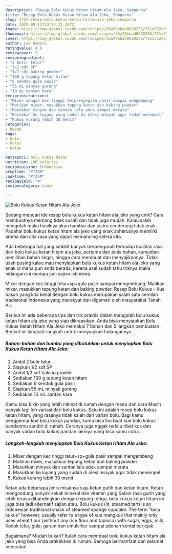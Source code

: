 ```yaml
---
description: "Resep Bolu Kukus Ketan Hitam Ala Jeko, Sempurna"
title: "Resep Bolu Kukus Ketan Hitam Ala Jeko, Sempurna"
slug: 1725-resep-bolu-kukus-ketan-hitam-ala-jeko-sempurna
date: 2020-08-11T13:54:21.287Z
image: https://img-global.cpcdn.com/recipes/56a78bbad0020256/751x532cq70/bolu-kukus-ketan-hitam-ala-jeko-foto-resep-utama.jpg
thumbnail: https://img-global.cpcdn.com/recipes/56a78bbad0020256/751x532cq70/bolu-kukus-ketan-hitam-ala-jeko-foto-resep-utama.jpg
cover: https://img-global.cpcdn.com/recipes/56a78bbad0020256/751x532cq70/bolu-kukus-ketan-hitam-ala-jeko-foto-resep-utama.jpg
author: Lee Romero
ratingvalue: 4.6
reviewcount: 7
recipeingredient:
- "2 butir telur"
- "1/2 sdt SP"
- "1/2 sdt baking powder"
- "100 g tepung ketan hitam"
- "6 sendok gula pasir"
- "55 mL minyak goreng"
- "10 mL santan kara"
recipeinstructions:
- "Mixer dengan kec tinggi telur+sp+gula pasir sampai mengembang"
- "Matikan mixer, masukkan tepung ketan dan baking powder"
- "Masukkan minyak dan santan lalu aduk sampai merata"
- "Masukkan ke loyang yang sudah di olesi minyak agar tidak menempel"
- "Kukus kurang lebih 30 menit"
categories:
- Resep
tags:
- bolu
- kukus
- ketan

katakunci: bolu kukus ketan 
nutrition: 100 calories
recipecuisine: Indonesian
preptime: "PT20M"
cooktime: "PT35M"
recipeyield: "4"
recipecategory: Lunch

---
```



![Bolu Kukus Ketan Hitam Ala Jeko](https://img-global.cpcdn.com/recipes/56a78bbad0020256/751x532cq70/bolu-kukus-ketan-hitam-ala-jeko-foto-resep-utama.jpg)

Sedang mencari ide resep bolu kukus ketan hitam ala jeko yang unik? Cara membuatnya memang tidak susah dan tidak juga mudah. Kalau salah mengolah maka hasilnya akan hambar dan justru cenderung tidak enak. Padahal bolu kukus ketan hitam ala jeko yang enak seharusnya memiliki aroma dan cita rasa yang dapat memancing selera kita.

Ada beberapa hal yang sedikit banyak berpengaruh terhadap kualitas rasa dari bolu kukus ketan hitam ala jeko, pertama dari jenis bahan, kemudian pemilihan bahan segar, hingga cara membuat dan menyajikannya. Tidak usah pusing kalau mau menyiapkan bolu kukus ketan hitam ala jeko yang enak di mana pun anda berada, karena asal sudah tahu triknya maka hidangan ini mampu jadi sajian istimewa.

Mixer dengan kec tinggi telur+sp+gula pasir sampai mengembang. Matikan mixer, masukkan tepung ketan dan baking powder. Resep Bolu Kukus - Kue basah yang kita kenal dengan bolu kukus merupakan salah satu cemilan tradisional Indonesia yang merakyat dan digemari oleh masyarakat Tanah Air.


Berikut ini ada beberapa tips dan trik praktis dalam mengolah bolu kukus ketan hitam ala jeko yang siap dikreasikan. Anda bisa menyiapkan Bolu Kukus Ketan Hitam Ala Jeko memakai 7 bahan dan 5 langkah pembuatan. Berikut ini langkah-langkah untuk menyiapkan hidangannya.

<!--inarticleads1-->

##### Bahan-bahan dan bumbu yang dibutuhkan untuk menyiapkan Bolu Kukus Ketan Hitam Ala Jeko:

1. Ambil 2 butir telur
1. Siapkan 1/2 sdt SP
1. Ambil 1/2 sdt baking powder
1. Sediakan 100 g tepung ketan hitam
1. Sediakan 6 sendok gula pasir
1. Siapkan 55 mL minyak goreng
1. Sediakan 10 mL santan kara


Kamu bisa bikin yang lebih nikmat di rumah dengan resep dan cara Masih banyak lagi loh variasi dari bolu kukus. Satu ini adalah resep bolu kukus ketan hitam, yang rasanya tidak kalah dari varian bolu. Bagi kamu penggemar kue bolu kukus pandan, kamu bisa lho buat kue bolu kukus pandanmu sendiri di rumah. Caranya juga nggak terlalu ribet kok dan banyak varian bolu kukus pandan lainnya yang bisa kamu coba. 

<!--inarticleads2-->

##### Langkah-langkah menyiapkan Bolu Kukus Ketan Hitam Ala Jeko:

1. Mixer dengan kec tinggi telur+sp+gula pasir sampai mengembang
1. Matikan mixer, masukkan tepung ketan dan baking powder
1. Masukkan minyak dan santan lalu aduk sampai merata
1. Masukkan ke loyang yang sudah di olesi minyak agar tidak menempel
1. Kukus kurang lebih 30 menit


Ketan ada beberapa jenis misalnya saja ketan putih dan ketan hitam. Ketan mengandung banyak sekali mineral dan vitamin yang Selain rasa gurih yang lebih terasa dibandingkan dengan tepung terigu, bolu kukus ketan hitam ini juga bisa jadi alternatif sajian atau. Bolu kukus (lit. steamed tart) is an Indonesian traditional snack of steamed sponge cupcake. The term &#34;bolu kukus&#34; however, usually refer to a type of kue mangkuk that mainly only uses wheat flour (without any rice flour and tapioca) with sugar, eggs, milk. Kocok telur, gula, garam dan emulsifier sampai adonan kental berjejak. 

Bagaimana? Mudah bukan? Itulah cara membuat bolu kukus ketan hitam ala jeko yang bisa Anda praktikkan di rumah. Semoga bermanfaat dan selamat mencoba!
